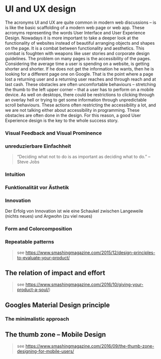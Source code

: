 # UI and UX design

The acronyms UI and UX are quite common in modern web discussions – is is like the basic scaffolding of a modern web page or web app. These acronyms representing the words User Interface and User Experience Design. Nowadays it is more important to take a deeper look at the functionality of websites instead of beautiful arranging objects and shapes on the page. It is a combat between functionality and aesthetics. This combat is foughten with weapons like user stories and corporate design guidelines. The problem on many pages is the accessibility of the pages. Considering the average time a user is spending on a website, is getting shorter and shorter. If he does not get the information he wants, then he is looking for a different page one on Google. That is the point where a page lost a returning user and a returning user reaches and through reach and at last cash. These obstacles are often uncomfortable behaviours – stretching the thumb to the left upper corner – that a user has to perform on a mobile device. As well on desktops, there could be restrictions to clicking through an overlay hell or trying to get some information through unpredictable scroll behaviours. These actions often restricting the accessibility a lot, and we are not talking either about accessibility in programming. These obstacles are often done in the design. For this reason, a good User Experience design is the key to the whole success story.


### Visual Feedback and Visual Prominence



### unreduzierbare Einfachheit
> “Deciding what not to do is as important as deciding what to do.”
> – Steve Jobs

### Intuition

### Funktionalität vor Ästhetik

### Innovation
Der Erfolg von Innovation ist wie eine Schaukel zwischen Langeweile (nichts neues) und Argwohn (zu viel neues)

### Form and Colorcomposition

### Repeatable patterns

> see https://www.smashingmagazine.com/2015/12/design-principles-to-evaluate-your-product/




## The relation of impact and effort

> see https://www.smashingmagazine.com/2016/10/giving-your-product-a-soul/)

## Googles Material Design principle

### The minimalistic approach

## The thumb zone – Mobile Design

> see https://www.smashingmagazine.com/2016/09/the-thumb-zone-designing-for-mobile-users/
